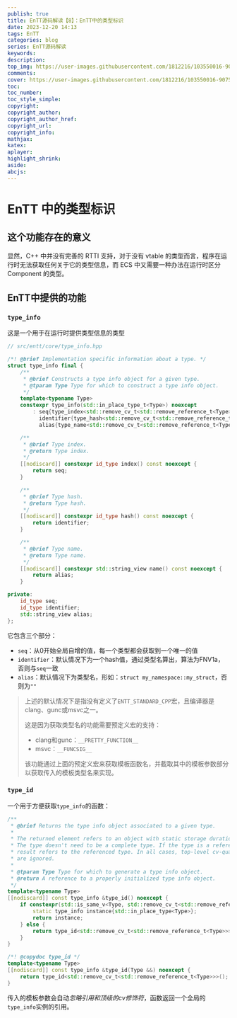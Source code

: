 ```yaml
---
publish: true
title: EnTT源码解读【8】：EnTT中的类型标识
date: 2023-12-20 14:13
tags: EnTT
categories: blog
series: EnTT源码解读
keywords:
description:
top_img: https://user-images.githubusercontent.com/1812216/103550016-90752280-4ea8-11eb-8667-12ed2219e137.png
comments:
cover: https://user-images.githubusercontent.com/1812216/103550016-90752280-4ea8-11eb-8667-12ed2219e137.png
toc:
toc_number:
toc_style_simple:
copyright:
copyright_author:
copyright_author_href:
copyright_url:
copyright_info:
mathjax:
katex:
aplayer:
highlight_shrink:
aside:
abcjs:
---
```

# EnTT 中的类型标识
## 这个功能存在的意义
显然，C++ 中并没有完善的 RTTI 支持，对于没有 vtable 的类型而言，程序在运行时无法获取任何关于它的类型信息，而 ECS 中又需要一种办法在运行时区分 Component 的类型。

## EnTT中提供的功能
### `type_info`
这是一个用于在运行时提供类型信息的类型
```cpp
// src/entt/core/type_info.hpp

/*! @brief Implementation specific information about a type. */
struct type_info final {
    /**
     * @brief Constructs a type info object for a given type.
     * @tparam Type Type for which to construct a type info object.
     */
    template<typename Type>
    constexpr type_info(std::in_place_type_t<Type>) noexcept
        : seq{type_index<std::remove_cv_t<std::remove_reference_t<Type>>>::value()},
          identifier{type_hash<std::remove_cv_t<std::remove_reference_t<Type>>>::value()},
          alias{type_name<std::remove_cv_t<std::remove_reference_t<Type>>>::value()} {}

    /**
     * @brief Type index.
     * @return Type index.
     */
    [[nodiscard]] constexpr id_type index() const noexcept {
        return seq;
    }

    /**
     * @brief Type hash.
     * @return Type hash.
     */
    [[nodiscard]] constexpr id_type hash() const noexcept {
        return identifier;
    }

    /**
     * @brief Type name.
     * @return Type name.
     */
    [[nodiscard]] constexpr std::string_view name() const noexcept {
        return alias;
    }

private:
    id_type seq;
    id_type identifier;
    std::string_view alias;
};
```

它包含三个部分：
- `seq`：从0开始全局自增的值，每一个类型都会获取到一个唯一的值
- `identifier`：默认情况下为一个hash值，通过类型名算出，算法为FNV1a，否则与`seq`一致
- `alias`：默认情况下为类型名，形如：`struct my_namespace::my_struct`，否则为`""`

> 上述的默认情况下是指没有定义了`ENTT_STANDARD_CPP`宏，且编译器是clang、gunc或msvc之一。
>   
> 这是因为获取类型名的功能需要预定义宏的支持：
> - clang和gunc：`__PRETTY_FUNCTION__`
> - msvc：`__FUNCSIG__`
> 
> 该功能通过上面的预定义宏来获取模板函数名，并截取其中的模板参数部分以获取传入的模板类型名来实现。

### `type_id`
一个用于方便获取`type_info`的函数：
```cpp
/**
 * @brief Returns the type info object associated to a given type.
 *
 * The returned element refers to an object with static storage duration.<br/>
 * The type doesn't need to be a complete type. If the type is a reference, the
 * result refers to the referenced type. In all cases, top-level cv-qualifiers
 * are ignored.
 *
 * @tparam Type Type for which to generate a type info object.
 * @return A reference to a properly initialized type info object.
 */
template<typename Type>
[[nodiscard]] const type_info &type_id() noexcept {
    if constexpr(std::is_same_v<Type, std::remove_cv_t<std::remove_reference_t<Type>>>) {
        static type_info instance{std::in_place_type<Type>};
        return instance;
    } else {
        return type_id<std::remove_cv_t<std::remove_reference_t<Type>>>();
    }
}

/*! @copydoc type_id */
template<typename Type>
[[nodiscard]] const type_info &type_id(Type &&) noexcept {
    return type_id<std::remove_cv_t<std::remove_reference_t<Type>>>();
}
```

传入的模板参数会自动*忽略引用和顶级的cv修饰符*，函数返回一个全局的`type_info`实例的引用。